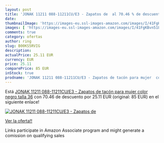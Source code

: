 ```yaml
---
layout: post
title: 'JONAK 11211 088-11211CU/E3 - Zapatos de  al 70.46 % de descuento'
date: 
thumbnailImage: 'https://images-eu.ssl-images-amazon.com/images/I/41FgKBvn51L._SL200_.jpg'
images: [ 'https://images-eu.ssl-images-amazon.com/images/I/41FgKBvn51L._SL200_.jpg' ]
comments: true
category: ofertas
author: ring
slug: B00KS5RVIG
description:
actualPrice: 25.11 EUR
currency: EUR
price: 25.11
comparePrice: 85 EUR
inStock: true
prodname: 'JONAK 11211 088-11211CU/E3 - Zapatos de tacón para mujer  color negro  talla 36'
---
```


Está [JONAK 11211 088-11211CU/E3 - Zapatos de tacón para mujer  color negro  talla 36](https://www.amazon.es/dp/B00KS5RVIG/?tag=tolees-21) con 70.46 de descuento por 25.11 EUR (original: 85 EUR) en el siguiente enlace!

[![JONAK 11211 088-11211CU/E3 - Zapatos de ](https://images-eu.ssl-images-amazon.com/images/I/41FgKBvn51L._SL200_.jpg)](https://www.amazon.es/dp/B00KS5RVIG/?tag=tolees-21)

[Ver la oferta!!](https://www.amazon.es/dp/B00KS5RVIG/?tag=tolees-21)

Links participate in Amazon Associate program and might generate a comission on qualifying sales


